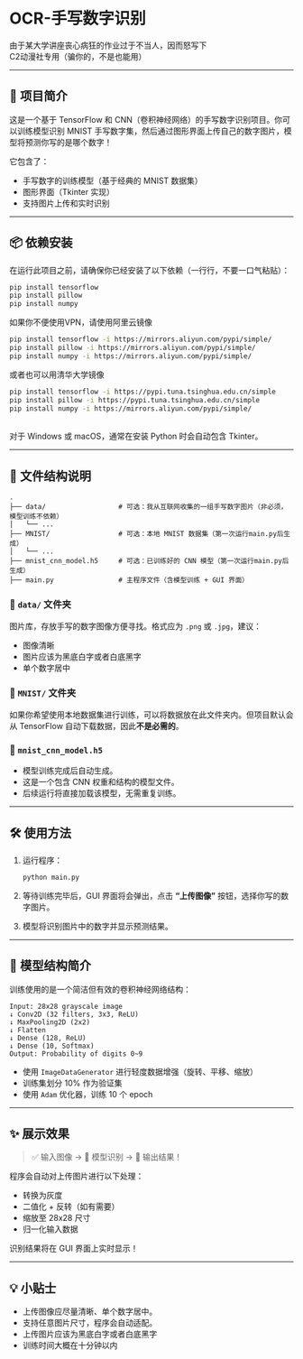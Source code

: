 

# OCR-手写数字识别

由于某大学讲座丧心病狂的作业过于不当人，因而怒写下<br>
C2动漫社专用（骗你的，不是也能用）

---

## 🧠 项目简介

这是一个基于 TensorFlow 和 CNN（卷积神经网络）的手写数字识别项目。你可以训练模型识别 MNIST 手写数字集，然后通过图形界面上传自己的数字图片，模型将预测你写的是哪个数字！

它包含了：
- 手写数字的训练模型（基于经典的 MNIST 数据集）
- 图形界面（Tkinter 实现）
- 支持图片上传和实时识别

---

## 📦 依赖安装

在运行此项目之前，请确保你已经安装了以下依赖（一行行，不要一口气粘贴）：

```bash
pip install tensorflow
pip install pillow
pip install numpy
```
如果你不便使用VPN，请使用阿里云镜像
```bash
pip install tensorflow -i https://mirrors.aliyun.com/pypi/simple/
pip install pillow -i https://mirrors.aliyun.com/pypi/simple/
pip install numpy -i https://mirrors.aliyun.com/pypi/simple/
 ```
或者也可以用清华大学镜像
```bash
pip install tensorflow -i https://pypi.tuna.tsinghua.edu.cn/simple
pip install pillow -i https://pypi.tuna.tsinghua.edu.cn/simple
pip install numpy -i https://mirrors.aliyun.com/pypi/simple/
```
<br>
对于 Windows 或 macOS，通常在安装 Python 时会自动包含 Tkinter。

---

## 📁 文件结构说明

```plaintext
.
├── data/                  # 可选：我从互联网收集的一组手写数字图片（非必须，模型训练不依赖）
│   └── ...               
├── MNIST/                 # 可选：本地 MNIST 数据集（第一次运行main.py后生成）
│   └── ...                
├── mnist_cnn_model.h5     # 可选：已训练好的 CNN 模型（第一次运行main.py后生成）
├── main.py                # 主程序文件（含模型训练 + GUI 界面）
```

### 📂 `data/` 文件夹

图片库，存放手写的数字图像方便寻找。格式应为 `.png` 或 `.jpg`，建议：

* 图像清晰
* 图片应该为黑底白字或者白底黑字
* 单个数字居中


### 📂 `MNIST/` 文件夹


如果你希望使用本地数据集进行训练，可以将数据放在此文件夹内。但项目默认会从 TensorFlow 自动下载数据，因此**不是必需的**。

### 📄 `mnist_cnn_model.h5`

* 模型训练完成后自动生成。
* 这是一个包含 CNN 权重和结构的模型文件。
* 后续运行将直接加载该模型，无需重复训练。

---

## 🛠️ 使用方法

1. 运行程序：

   ```bash
   python main.py
   ```
   
3. 等待训练完毕后，GUI 界面将会弹出，点击 **“上传图像”** 按钮，选择你写的数字图片。

4. 模型将识别图片中的数字并显示预测结果。

---

## 🧪 模型结构简介

训练使用的是一个简洁但有效的卷积神经网络结构：

```text
Input: 28x28 grayscale image
↓ Conv2D (32 filters, 3x3, ReLU)
↓ MaxPooling2D (2x2)
↓ Flatten
↓ Dense (128, ReLU)
↓ Dense (10, Softmax)
Output: Probability of digits 0~9
```

* 使用 `ImageDataGenerator` 进行轻度数据增强（旋转、平移、缩放）
* 训练集划分 10% 作为验证集
* 使用 `Adam` 优化器，训练 10 个 epoch

---

## ✨ 展示效果

> ✅ 输入图像 → 🤖 模型识别 → 🎉 输出结果！

程序会自动对上传图片进行以下处理：

* 转换为灰度
* 二值化 + 反转（如有需要）
* 缩放至 28x28 尺寸
* 归一化输入数据

识别结果将在 GUI 界面上实时显示！

---

## 💡 小贴士

* 上传图像应尽量清晰、单个数字居中。
* 支持任意图片尺寸，程序会自动适配。
* 上传图片应该为黑底白字或者白底黑字
* 训练时间大概在十分钟以内
